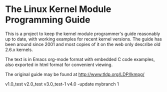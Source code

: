 # The Linux Kernel Module Programming Guide

This is a project to keep the kernel module programmer's guide reasonably up to date, with working examples for recent kernel versions. The guide has been around since 2001 and most copies of it on the web only describe old 2.6.x kernels.

The text is in Emacs org-mode format with embedded C code examples, also exported in html format for convenient viewing.

The original guide may be found at http://www.tldp.org/LDP/lkmpg/

v1.0_test
v2.0_test
v3.0_test-1
v4.0
    -update mybranch 1
